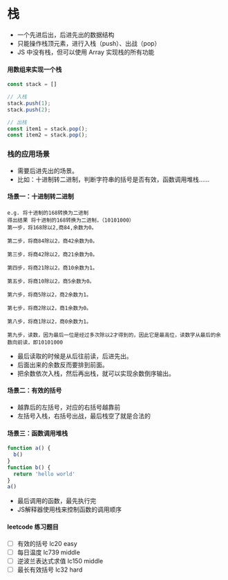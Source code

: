 # 栈

+ 一个先进后出，后进先出的数据结构
+ 只能操作栈顶元素，进行入栈（push）、出战（pop）
+ JS 中没有栈，但可以使用 Array 实现栈的所有功能 


#### 用数组来实现一个栈
```js
const stack = []

// 入栈
stack.push(1);
stack.push(2);

// 出栈
const item1 = stack.pop();
const item2 = stack.pop();
```


### 栈的应用场景
+ 需要后进先出的场景。
+ 比如：十进制转二进制，判断字符串的括号是否有效，函数调用堆栈……


#### 场景一：十进制转二进制
```
e.g. 将十进制的168转换为二进制
得出结果 将十进制的168转换为二进制，（10101000）
第一步，将168除以2,商84,余数为0。

第二步，将商84除以2，商42余数为0。

第三步，将商42除以2，商21余数为0。

第四步，将商21除以2，商10余数为1。

第五步，将商10除以2，商5余数为0。

第六步，将商5除以2，商2余数为1。

第七步，将商2除以2，商1余数为0。

第八步，将商1除以2，商0余数为1。

第九步，读数，因为最后一位是经过多次除以2才得到的，因此它是最高位，读数字从最后的余数向前读，即10101000

```
+ 最后读取的时候是从后往前读，后进先出。
+ 后面出来的余数反而要排到前面。
+ 把余数依次入栈，然后再出栈，就可以实现余数倒序输出。


#### 场景二：有效的括号
+ 越靠后的左括号，对应的右括号越靠前
+ 左括号入栈，右括号出战，最后栈空了就是合法的


#### 场景三：函数调用堆栈
```js
function a() {
  b()
}
function b() {
  return 'hello world'
}
a()
```
+ 最后调用的函数，最先执行完
+ JS解释器使用栈来控制函数的调用顺序



#### leetcode 练习题目
- [ ] 有效的括号 lc20 easy
- [ ] 每日温度 lc739 middle
- [ ] 逆波兰表达式求值 lc150 middle
- [ ] 最长有效括号 lc32 hard